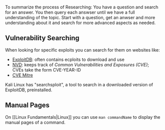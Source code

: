 To summarize the process of Researching:
You have a question and search for an answer. You then query each answser until we have a full understanding of the topic. 
Start with a question, get an anwser and more understanding about it and search for more advanced aspects as needed.

## Vulnerability Searching
When looking for specific exploits you can search for them on websites like:
- [ExploitDB](https://www.exploit-db.com/): often contains ecploits to download and use
- [NVD](https://nvd.nist.gov/vuln/search): keeps track of *Common Vulnerabilities and Exposures (CVE)*; CVEs take the form CVE-YEAR-ID
- [CVE Mitre](https://cve.mitre.org/)

Kali Linux has "searchsploit", a tool to search in a downloaded version of ExploitDB, preinstalled.

## Manual Pages
On [[Linux Fundamentals|Linux]]  you can use  `man commandName` to display the manual pages of a command. 